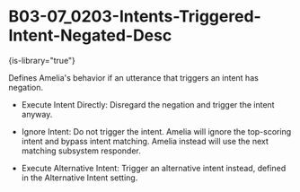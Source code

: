 # B03-07_0203-Intents-Triggered-Intent-Negated-Desc

{is-library="true"}

<snippet id="B03-07_0203-Intents-Triggered-Intent-Negated-Desc_snippet">



Defines Amelia's behavior if an utterance that triggers an intent has negation.

* Execute Intent Directly: Disregard the negation and trigger the intent anyway.

* Ignore Intent: Do not trigger the intent. Amelia will ignore the top-scoring intent and bypass intent matching. Amelia instead will use the next matching subsystem responder.

* Execute Alternative Intent: Trigger an alternative intent instead, defined in the Alternative Intent setting.



</snippet>